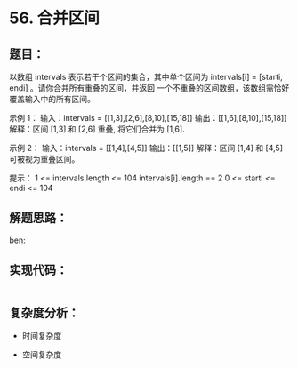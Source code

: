 # 56. 合并区间

## 题目：
以数组 intervals 表示若干个区间的集合，其中单个区间为 intervals[i] = [starti, endi] 。请你合并所有重叠的区间，并返回 一个不重叠的区间数组，该数组需恰好覆盖输入中的所有区间。

示例 1：
输入：intervals = [[1,3],[2,6],[8,10],[15,18]]
输出：[[1,6],[8,10],[15,18]]
解释：区间 [1,3] 和 [2,6] 重叠, 将它们合并为 [1,6].

示例 2：
输入：intervals = [[1,4],[4,5]]
输出：[[1,5]]
解释：区间 [1,4] 和 [4,5] 可被视为重叠区间。
 
提示：
1 <= intervals.length <= 104
intervals[i].length == 2
0 <= starti <= endi <= 104



## 解题思路：
ben:



## 实现代码：
```java

```



## 复杂度分析：
* 时间复杂度

* 空间复杂度

